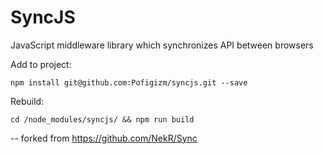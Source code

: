 SyncJS
=========

JavaScript middleware library which synchronizes API between browsers

Add to project:
    
    npm install git@github.com:Pofigizm/syncjs.git --save

Rebuild:

    cd /node_modules/syncjs/ && npm run build

--
forked from https://github.com/NekR/Sync
